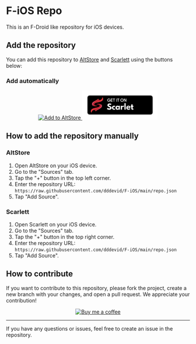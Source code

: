 # F-iOS Repo

This is an F-Droid like repository for iOS devices.

## Add the repository

You can add this repository to [AltStore](https://altstore.io) and [Scarlett](https://usescarlet.com) using the buttons below:

### Add automatically

<p align="center">
    <a href="altstore://source?url=https://dddevid.github.io/F-iOS/apps.json">
        <img src="https://user-images.githubusercontent.com/31106839/77481996-84646a80-6dfa-11ea-92cf-3b4c2e2f40b3.png" alt="Add to AltStore" height="80">
    </a>
    <a href="scarlett://source?url=https://dddevid.github.io/F-iOS/apps.json">
        <img src="https://github.com/dddevid/F-iOS/blob/main/images/getitonscarlett.png?raw=true" alt="Add to Scarlett" height="80">
    </a>
</p>

## How to add the repository manually

### AltStore

1. Open AltStore on your iOS device.
2. Go to the "Sources" tab.
3. Tap the "+" button in the top left corner.
4. Enter the repository URL: `https://raw.githubusercontent.com/dddevid/F-iOS/main/repo.json`
5. Tap "Add Source".

### Scarlett

1. Open Scarlett on your iOS device.
2. Go to the "Sources" tab.
3. Tap the "+" button in the top right corner.
4. Enter the repository URL: `https://raw.githubusercontent.com/dddevid/F-iOS/main/repo.json`
5. Tap "Add Source".

## How to contribute

If you want to contribute to this repository, please fork the project, create a new branch with your changes, and open a pull request. We appreciate your contribution!

<p align="center">
    <a href="https://buymeacoff.ee/devidd">
        <img src="https://cdn.buymeacoffee.com/buttons/v2/default-yellow.png" alt="Buy me a coffee" height="80">
    </a>
</p>

---

If you have any questions or issues, feel free to create an issue in the repository.
